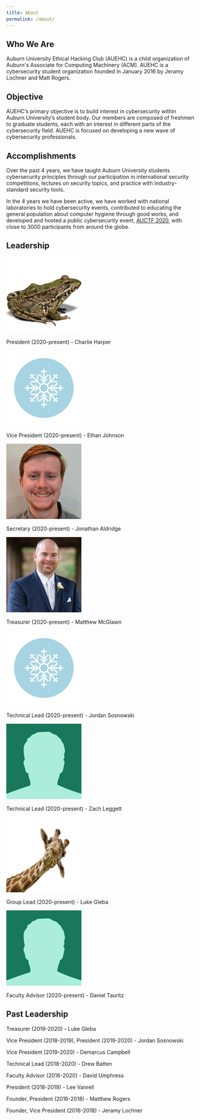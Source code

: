 ```yaml
---
title: About
permalink: /about/
---
```


## Who We Are

Auburn University Ethical Hacking Club (AUEHC) is a child organization of Auburn's Associate for Computing Machinery (ACM). AUEHC is a cybersecurity student organization founded in January 2016 by Jeramy Lochner and Matt Rogers. 

## Objective

AUEHC’s primary objective is to build interest in cybersecurity within Auburn University’s student body. Our members are composed of freshmen to graduate students, each with an interest in different parts of the cybersecurity field.
AUEHC is focused on developing a new wave of cybersecurity professionals.

## Accomplishments

Over the past 4 years, we have taught Auburn University students cybersecurity principles through our participation in international security competitions, lectures on security topics, and practice with industry-standard security tools.

In the 4 years we have been active, we have worked with national laboratories to hold cybersecurity events, contributed to educating the general population about computer hygiene through good works, and developed and hosted a public cybersecurity event, [AUCTF 2020](https://ctf.auburn.edu/), with close to 3000 participants from around the globe.

## Leadership

<!-- Technical Lead (2019-2020) -->
<img src="/assets/images/frog.png" width="200" height="200" >

President (2020-present) - Charlie Harper

<img src="/assets/images/bio-photo-3.jpg" width="200" height="200" >

Vice President (2020-present) - Ethan Johnson

<img src="/assets/images/jon.png" width="200" height="200" >

Secretary (2020-present) - Jonathan Aldridge

<img src="/assets/images/tyler.png" width="200" height="200" >

Treasurer (2020-present) - Matthew McGlawn

<img src="/assets/images/bio-photo-3.jpg" width="200" height="200" >

Technical Lead (2020-present) - Jordan Sosnowski

<img src="/assets/images/bio-photo-2.jpg" width="200" height="200" >

Technical Lead (2020-present) - Zach Leggett

<img src="/assets/images/giraffe.png" width="200" height="200" >

Group Lead (2020-present) - Luke Gleba

<img src="/assets/images/bio-photo-2.jpg" width="200" height="200" >

Faculty Advisor (2020-present) - Daniel Tauritz

## Past Leadership

Treasurer (2019-2020) - Luke Gleba

Vice President (2018-2019), President (2019-2020) - Jordan Sosnowski

Vice President (2019-2020) - Demarcus Campbell 

Technical Lead (2018-2020) - Drew Batten

Faculty Advisor (2016-2020) - David Umphress

President (2018-2019) - Lee Vanrell

Founder, President (2016-2018) - Matthew Rogers

Founder, Vice President (2016-2018) - Jeramy Lochner


